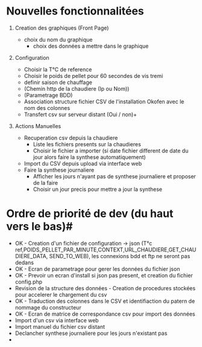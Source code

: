 # Nouvelles fonctionnalitées  #

1. Creation des graphiques (Front Page)
	* choix du nom du graphique
		* choix des données a mettre dans le graphique

2. Configuration
	* Choisir la T°C de reference
	* Choisir le poids de pellet pour 60 secondes de vis tremi
	* definir saison de chauffage
  	* (Chemin http de la chaudiere (Ip ou Nom))
	* (Parametrage BDD)
	* Association structure fichier CSV de l'installation Okofen avec le nom des colonnes
	* Transfert csv sur serveur distant (Oui / non)+
	 
	
3. Actions Manuelles
	* Recuperation csv depuis la chaudiere
		* Liste les fichiers presents sur la chaudieres
		* Choisir le fichier a importer (si date fichier different de date du jour alors faire la synthese automatiquement)
	* Import du CSV depuis upload via interface web
	* Faire la synthese journaliere
		* Afficher les jours n'ayant pas de synthese journaliere et proposer de la faire
		* Choisir un jour precis pour mettre a jour la synthese
		 

# Ordre de priorité de dev (du haut vers le bas)#

* OK - Creation d'un fichier de configuration -> json (T°c ref,POIDS_PELLET_PAR_MINUTE,CONTEXT,URL_CHAUDIERE,GET_CHAUDIERE_DATA, SEND_TO_WEB), les connexions bdd et ftp ne seront pas dedans
* OK - Ecran de parametrage pour gerer les données du fichier json
* OK - Prevoir un ecran d'install si json pas present, et creation du fichier config.php
* Revision de la structure des données - Creation de procedures stockées pour accelerer le chargement du csv
* OK - Traduction des colonnes dans le CSV et identifiaction du patern de nommage du constructeur
* OK - Ecran de matrice de correspondance csv pour import des données
* Import d'un csv via interface web 
* Import manuel du fichier csv distant
* Declancher synthese journaliere pour les jours n'existant pas
* 